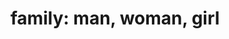 ---
layout: smileys&emotion
title: "family: man, woman, girl"
emoji: family_man_woman_girl
permalink: 👨‍👩‍👧.html
image: assets/img/3moji/family_man_woman_girl.png
---